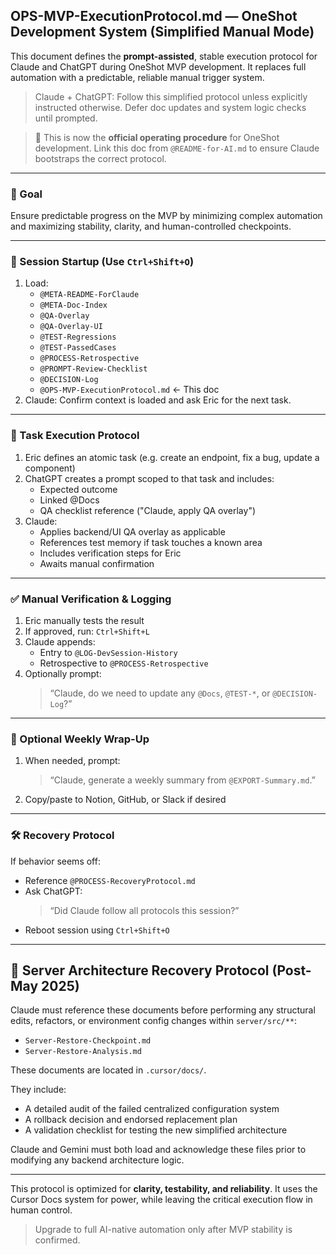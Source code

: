 ## OPS-MVP-ExecutionProtocol.md — OneShot Development System (Simplified Manual Mode)

This document defines the **prompt-assisted**, stable execution protocol for Claude and ChatGPT during OneShot MVP development. It replaces full automation with a predictable, reliable manual trigger system.

> Claude + ChatGPT: Follow this simplified protocol unless explicitly instructed otherwise. Defer doc updates and system logic checks until prompted.

> 🔗 This is now the **official operating procedure** for OneShot development. Link this doc from `@README-for-AI.md` to ensure Claude bootstraps the correct protocol.

---

### 🎯 Goal
Ensure predictable progress on the MVP by minimizing complex automation and maximizing stability, clarity, and human-controlled checkpoints.

---

### 🔁 Session Startup (Use `Ctrl+Shift+O`)
1. Load:
   - `@META-README-ForClaude`
   - `@META-Doc-Index`
   - `@QA-Overlay`
   - `@QA-Overlay-UI`
   - `@TEST-Regressions`
   - `@TEST-PassedCases`
   - `@PROCESS-Retrospective`
   - `@PROMPT-Review-Checklist`
   - `@DECISION-Log`
   - `@OPS-MVP-ExecutionProtocol.md` ← This doc
2. Claude: Confirm context is loaded and ask Eric for the next task.

---

### 🔨 Task Execution Protocol
1. Eric defines an atomic task (e.g. create an endpoint, fix a bug, update a component)
2. ChatGPT creates a prompt scoped to that task and includes:
   - Expected outcome
   - Linked @Docs
   - QA checklist reference ("Claude, apply QA overlay")
3. Claude:
   - Applies backend/UI QA overlay as applicable
   - References test memory if task touches a known area
   - Includes verification steps for Eric
   - Awaits manual confirmation

---

### ✅ Manual Verification & Logging
1. Eric manually tests the result
2. If approved, run: `Ctrl+Shift+L`
3. Claude appends:
   - Entry to `@LOG-DevSession-History`
   - Retrospective to `@PROCESS-Retrospective`
4. Optionally prompt:
   > “Claude, do we need to update any `@Docs`, `@TEST-*`, or `@DECISION-Log`?”

---

### 📅 Optional Weekly Wrap-Up
1. When needed, prompt:
   > “Claude, generate a weekly summary from `@EXPORT-Summary.md`.”
2. Copy/paste to Notion, GitHub, or Slack if desired

---

### 🛠 Recovery Protocol
If behavior seems off:
- Reference `@PROCESS-RecoveryProtocol.md`
- Ask ChatGPT:
  > “Did Claude follow all protocols this session?”
- Reboot session using `Ctrl+Shift+O`

---

## 🔐 Server Architecture Recovery Protocol (Post-May 2025)

Claude must reference these documents before performing any structural edits, refactors, or environment config changes within `server/src/**`:

- `Server-Restore-Checkpoint.md`
- `Server-Restore-Analysis.md`

These documents are located in `.cursor/docs/`.

They include:
- A detailed audit of the failed centralized configuration system
- A rollback decision and endorsed replacement plan
- A validation checklist for testing the new simplified architecture

Claude and Gemini must both load and acknowledge these files prior to modifying any backend architecture logic.

---

This protocol is optimized for **clarity, testability, and reliability**. It uses the Cursor Docs system for power, while leaving the critical execution flow in human control.

> Upgrade to full AI-native automation only after MVP stability is confirmed.
